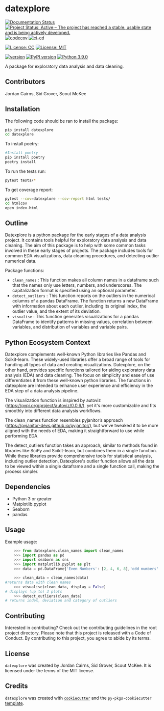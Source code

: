 # datexplore
[![Documentation Status](https://readthedocs.org/projects/datexplore/badge/?version=latest)](https://datexplore.readthedocs.io/en/latest/?badge=latest)
[![Project Status: Active – The project has reached a stable, usable state and is being actively developed.](https://www.repostatus.org/badges/latest/active.svg)](https://www.repostatus.org/#active)
[![codecov](https://codecov.io/gh/[UBC-MDS]/datexplore/branch/main/graph/badge.svg?token=ADDTOKENHEREWHOHASTHETOKEN)](https://codecov.io/gh/[UBC-MDS]/datexplore)
[![ci-cd](https://github.com/UBC-MDS/datexplore/actions/workflows/ci-cd.yml/badge.svg)](https://github.com/UBC-MDS/datexplore/actions/workflows/ci-cd.yml)

[![License: CC](https://img.shields.io/badge/License-CC-red.svg)](https://opensource.org/licenses/CC)
[![License: MIT](https://img.shields.io/badge/License-MIT-yellow.svg)](https://opensource.org/licenses/MIT)

[![version](https://img.shields.io/pypi/v/datexplore)](https://pypi.org/project/datexplore/)
[![PyPI version](https://badge.fury.io/py/datexplore.svg)](https://badge.fury.io/py/datexplore)
[![Python 3.9.0](https://img.shields.io/badge/python-3.12.0-green.svg)](https://www.python.org/downloads/release/python-3120/)



A package for exploratory data analysis and data cleaning.

## Contributors

Jordan Cairns, Sid Grover, Scout McKee

## Installation

The following code should be ran to install the package: 
```bash
pip install datexplore
cd datexplore
```
To install poetry:
``` bash
#Install poetry
pip install poetry
poetry install
```
To run the tests run: 
``` bash
pytest tests/*
```

To get coverage report:
```bash
pytest --cov=datexplore --cov-report html tests/
cd htmlcov
open index.html
```
## Outline

Datexplore is a python package for the early stages of a data analysis project. It contains tools helpful for exploratory data analysis and data cleaning. The aim of this package is to help with some common tasks involved in these early stages of projects. The package includes tools for common EDA visualizations, data cleaning procedures, and detecting outlier numerical data.

Package functions:

-   `clean_names` : This function makes all column names in a dataframe such that the names only use letters, numbers, and underscores. The capitalization format is specified using an optional parameter.
-   `detect_outliers` : This function reports on the outliers in the numerical columns of a pandas DataFrame. The function returns a new DataFrame with information about each outlier, including its original index, the outlier value, and the extent of its deviation.
-   `visualise` : This function generates visualizations for a pandas DataFrame to identify patterns in missing values, correlation between variables, and distribution of variables and variable pairs.

## Python Ecosystem Context

Datexplore complements well-known Python libraries like Pandas and Scikit-learn. These widely-used libraries offer a broad range of tools for handling all types of data and creating visualizations. Datexplore, on the other hand, provides specific functions tailored for aiding exploratory data analysis (EDA) and data cleaning. The focus on simplicity and ease of use differentiates it from these well-known python libraries. The functions in datexplore are intended to enhance user experience and efficiency in the EDA step of a data analysis pipeline.

The visualization function is inspired by autoviz 
(https://pypi.org/project/autoviz/0.0.6/), yet it's more customizable and fits smoothly into different data analysis workflows.

The clean_names function resembles pyjanitor’s approach 
(https://pyjanitor-devs.github.io/pyjanitor/), but we've tweaked it to be more aligned with the needs of EDA, making it straightforward to use while performing EDA.

The detect_outliers function takes an approach, similar to methods found in libraries like SciPy and Scikit-learn, but combines them in a single function. While these libraries provide comprehensive tools for statistical analysis, including outlier detection, Datexplore's outlier function allows all the data to be viewed within a single dataframe and a single function call, making the process simpler.

## Dependencies

* Python 3 or greater
* Matplotlib.pyplot
* Seaborn
* pandas

## Usage

Example usage:
```python
    >>> from datexplore.clean_names import clean_names
    >>> import pandas as pd
    >>> import seaborn as sns
    >>> import matplotlib.pyplot as plt
    >>> data = pd.DataFrame{'Even Numbers': [2, 4, 6, 8],'odd numbers': [1, 3, 5, 7]}
```
```python
    >>> clean_data = clean_names(data)
#returns data with clean names
    >>> visualise(clean_data, display = False)
# displays (up to) 3 plots
    >>> detect_outliers(clean_data)
# returns index, deviation and category of outliers
```

## Contributing

Interested in contributing? Check out the contributing guidelines in the root project directory. Please note that this project is released with a Code of Conduct. By contributing to this project, you agree to abide by its terms.

## License

`datexplore` was created by Jordan Cairns, Sid Grover, Scout McKee. It is licensed under the terms of the MIT license.

## Credits

`datexplore` was created with [`cookiecutter`](https://cookiecutter.readthedocs.io/en/latest/) and the `py-pkgs-cookiecutter` [template](https://github.com/py-pkgs/py-pkgs-cookiecutter).
